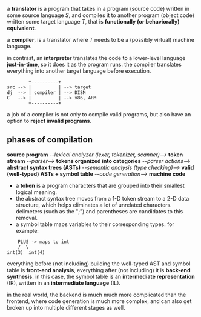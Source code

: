 a **translator** is a program that takes in a program (source code) written in some source language $S$, and compiles it to another program (object code) written some target language $T$, that is **functionally (or behaviorally) equivalent**.

a **compiler**, is a translator where $T$ needs to be a (possibly virtual) machine language. 

in contrast, an **interpreter** translates the code to a lower-level language **just-in-time**, so it does it as the program runs. the compiler translates everything into another target language before execution.

```
        +----------+
src --> |          | --> target
dj  --> | compiler | --> DISM
C   --> |          | --> x86, ARM
        +----------+
```

a job of a compiler is not only to compile valid programs, but also have an option to **reject invalid programs**.
## phases of compilation
**source program** *--lexical analyzer (lexer, tokenizer, scanner)-->* **token stream** *--parser-->* **tokens organized into categories** *--parser actions-->* **abstract syntax trees (ASTs)** *--semantic analysis (type checking)-->* **valid (well-typed) ASTs + symbol table** *--code generation-->* **machine code**

- a **token** is a program characters that are grouped into their smallest logical meaning.
- the abstract syntax tree moves from a 1-D token stream to a 2-D data structure, which helps eliminates a lot of unrelated characters. delimeters (such as the ";") and parentheses are candidates to this removal.
- a symbol table maps variables to their corresponding types. for example:

```
	PLUS -> maps to int
    /  \
int(3)  int(4)  
```

everything before (not including) building the well-typed AST and symbol table is **front-end analysis**, everything after (not including) it is **back-end synthesis**. in this case, the symbol table is an **intermediate representation** (IR), written in an **intermediate language** (IL).

in the real world, the backend is much much more complicated than the frontend, where code generation is much more complex, and can also get broken up into multiple different stages as well.